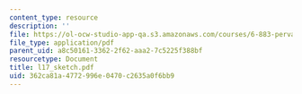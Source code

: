 ```yaml
---
content_type: resource
description: ''
file: https://ol-ocw-studio-app-qa.s3.amazonaws.com/courses/6-883-pervasive-human-centric-computing-sma-5508-spring-2006/362ca81a4772996e0470c2635a0f6bb9_l17_sketch.pdf
file_type: application/pdf
parent_uid: a8c50161-3362-2f62-aaa2-7c5225f388bf
resourcetype: Document
title: l17_sketch.pdf
uid: 362ca81a-4772-996e-0470-c2635a0f6bb9
---
```

